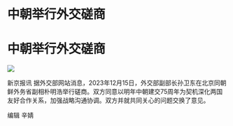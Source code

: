 # 中朝举行外交磋商

# 中朝举行外交磋商

![](https://inews.gtimg.com/om_bt/OpmgRs7pTQHbFc98lB0BEwa3L9gOR45ABcEIVWeS97cKgAA/1000)

新京报讯
据外交部网站消息，2023年12月15日，外交部副部长孙卫东在北京同朝鲜外务省副相朴明浩举行磋商。双方同意以明年中朝建交75周年为契机深化两国友好合作关系，加强战略沟通协调。双方并就共同关心的问题交换了意见。

编辑 辛婧

